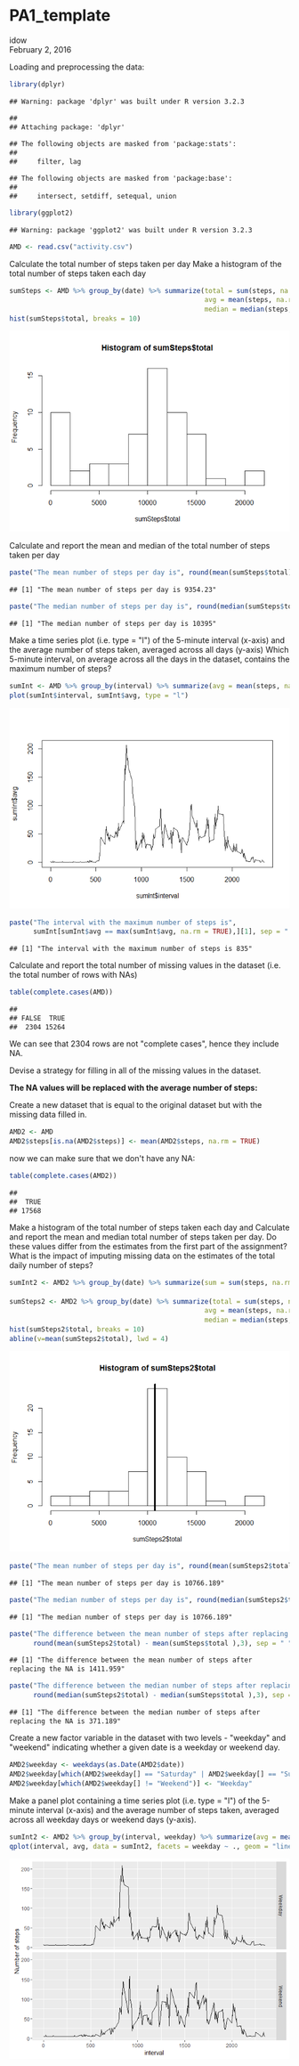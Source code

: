 # PA1_template
idow  
February 2, 2016  

Loading and preprocessing the data:


```r
library(dplyr)
```

```
## Warning: package 'dplyr' was built under R version 3.2.3
```

```
## 
## Attaching package: 'dplyr'
```

```
## The following objects are masked from 'package:stats':
## 
##     filter, lag
```

```
## The following objects are masked from 'package:base':
## 
##     intersect, setdiff, setequal, union
```

```r
library(ggplot2)
```

```
## Warning: package 'ggplot2' was built under R version 3.2.3
```

```r
AMD <- read.csv("activity.csv")
```

Calculate the total number of steps taken per day
Make a histogram of the total number of steps taken each day

```r
sumSteps <- AMD %>% group_by(date) %>% summarize(total = sum(steps, na.rm = TRUE), 
                                                 avg = mean(steps, na.rm = TRUE),
                                                 median = median(steps, na.rm = TRUE))
hist(sumSteps$total, breaks = 10)
```

![](PA1_template_files/figure-html/unnamed-chunk-2-1.png)

Calculate and report the mean and median of the total number of steps taken per day


```r
paste("The mean number of steps per day is", round(mean(sumSteps$total),3), sep = " ")
```

```
## [1] "The mean number of steps per day is 9354.23"
```

```r
paste("The median number of steps per day is", round(median(sumSteps$total),3), sep = " ")
```

```
## [1] "The median number of steps per day is 10395"
```

Make a time series plot (i.e. type = "l") of the 5-minute interval (x-axis) and the average number of steps taken, averaged across all days (y-axis)
Which 5-minute interval, on average across all the days in the dataset, contains the maximum number of steps?


```r
sumInt <- AMD %>% group_by(interval) %>% summarize(avg = mean(steps, na.rm = TRUE))
plot(sumInt$interval, sumInt$avg, type = "l")
```

![](PA1_template_files/figure-html/unnamed-chunk-4-1.png)

```r
paste("The interval with the maximum number of steps is", 
      sumInt[sumInt$avg == max(sumInt$avg, na.rm = TRUE),][1], sep = " ")
```

```
## [1] "The interval with the maximum number of steps is 835"
```

Calculate and report the total number of missing values in the dataset (i.e. the total number of rows with NAs)


```r
table(complete.cases(AMD))
```

```
## 
## FALSE  TRUE 
##  2304 15264
```

We can see that 2304 rows are not "complete cases", hence they include NA. 

Devise a strategy for filling in all of the missing values in the dataset. 

**The NA values will be replaced with the average number of steps:**

Create a new dataset that is equal to the original dataset but with the missing data filled in.


```r
AMD2 <- AMD
AMD2$steps[is.na(AMD2$steps)] <- mean(AMD2$steps, na.rm = TRUE)
```

now we can make sure that we don't have any NA:


```r
table(complete.cases(AMD2))
```

```
## 
##  TRUE 
## 17568
```

Make a histogram of the total number of steps taken each day and Calculate and report the mean and median total number of steps taken per day. Do these values differ from the estimates from the first part of the assignment? What is the impact of imputing missing data on the estimates of the total daily number of steps?


```r
sumInt2 <- AMD2 %>% group_by(date) %>% summarize(sum = sum(steps, na.rm = TRUE))

sumSteps2 <- AMD2 %>% group_by(date) %>% summarize(total = sum(steps, na.rm = TRUE), 
                                                 avg = mean(steps, na.rm = TRUE),
                                                 median = median(steps, na.rm = TRUE))
hist(sumSteps2$total, breaks = 10)
abline(v=mean(sumSteps2$total), lwd = 4)
```

![](PA1_template_files/figure-html/unnamed-chunk-8-1.png)

```r
paste("The mean number of steps per day is", round(mean(sumSteps2$total),3), sep = " ")
```

```
## [1] "The mean number of steps per day is 10766.189"
```

```r
paste("The median number of steps per day is", round(median(sumSteps2$total),3), sep = " ")
```

```
## [1] "The median number of steps per day is 10766.189"
```

```r
paste("The difference between the mean number of steps after replacing the NA is",
      round(mean(sumSteps2$total) - mean(sumSteps$total ),3), sep = " " )
```

```
## [1] "The difference between the mean number of steps after replacing the NA is 1411.959"
```

```r
paste("The difference between the median number of steps after replacing the NA is",
      round(median(sumSteps2$total) - median(sumSteps$total ),3), sep = " " )
```

```
## [1] "The difference between the median number of steps after replacing the NA is 371.189"
```

Create a new factor variable in the dataset with two levels - "weekday" and "weekend" indicating whether a given date is a weekday or weekend day.


```r
AMD2$weekday <- weekdays(as.Date(AMD2$date))
AMD2$weekday[which(AMD2$weekday[] == "Saturday" | AMD2$weekday[] == "Sunday")] <- "Weekend"
AMD2$weekday[which(AMD2$weekday[] != "Weekend")] <- "Weekday"
```

Make a panel plot containing a time series plot (i.e. type = "l") of the 5-minute interval (x-axis) and the average number of steps taken, averaged across all weekday days or weekend days (y-axis).


```r
sumInt2 <- AMD2 %>% group_by(interval, weekday) %>% summarize(avg = mean(steps, na.rm = TRUE))
qplot(interval, avg, data = sumInt2, facets = weekday ~ ., geom = "line", ylab = "Number of steps")
```

![](PA1_template_files/figure-html/unnamed-chunk-10-1.png)



